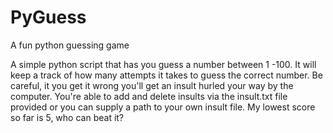 # PyGuess
A fun python guessing game


A simple python script that has you guess a number between 1 -100. It will keep a track of how many attempts it takes to guess the correct number. Be careful, it you get it wrong you'll get an insult hurled your way by the computer. You're able to add and delete insults via the insult.txt file provided or you can supply a path to your own insult file. My lowest score so far is 5, who can beat it?
